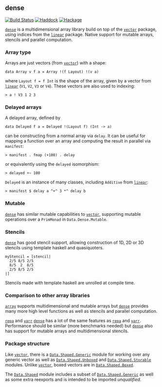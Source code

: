 ## dense

[![Build Status](https://travis-ci.org/cchalmers/dense.svg)](https://travis-ci.org/cchalmers/dense)
[![Haddock](https://rawgit.com/cchalmers/dense/gh-pages/haddock.svg)](https://cchalmers.github.io/dense/)
[![Hackage](https://img.shields.io/hackage/v/dense.svg?style=flat)](https://hackage.haskell.org/package/dense)

[`dense`]: http://hackage.haskell.org/package/dense
[`vector`]: http://hackage.haskell.org/package/vector
[`linear`]: http://hackage.haskell.org/package/linear
[`repa`]: http://hackage.haskell.org/package/repa
[`array`]: http://hackage.haskell.org/package/array
[`yarr`]: http://hackage.haskell.org/package/yarr

[`dense`] is a multidimensional array library build on top of the
[`vector`] package, using indices from the [`linear`] package. Native
support for mutable arrays, stencils and parallel computation.

### Array type

Arrays are just vectors (from [`vector`]) with a shape:


```.haskell
data Array v f a = Array !(f Layout) !(v a)
```

where `Layout f = f Int` is the shape of the array, given by a  vector
from [`linear`] (`V1`, `V2`, `V3` or `V4`). These vectors are also used
to indexing:

```.haskell
> a ! V3 1 2 3
```

### Delayed arrays

A delayed array, defined by

```.haskell
data Delayed f a = Delayed !(Layout f) (Int -> a)
```

can be constructing from a normal array via `delay`. It can be useful
for mapping a function over an array and computing the result in
parallel via `manifest`:

```.haskell
> manifest . fmap (+100) . delay
```

or equivalently using the `delayed` isomorphism:

```.haskell
> delayed +~ 100
```

`Delayed` is an instance of many classes, including `Additive` from
[`linear`](http://hackage.haskell.org/package/linear):

```.haskell
> manifest $ delay a ^+^ 3 *^ delay b
```

### Mutable

[`dense`] has similar mutable capabilities to [`vector`], supporting
mutable operations over a `PrimMonad` in `Data.Dense.Mutable`.

### Stencils

[`dense`] has good stencil support, allowing construction of 1D, 2D or 3D
stencils using template haskell and quasiquoters.

```.haskell
myStencil = [stencil|
  2/5 8/5 2/5
  8/5  2  8/5
  2/5 8/5 2/5
|]
```

Stencils made with template haskell are unrolled at compile time.

### Comparison to other array libraries

[`array`] supports multidimensional and mutable arrays but [`dense`]
provides many more high level functions as well as stencils and parallel
computation.

[`repa`] and [`yarr`]
[`dense`] has a lot of the same features as [`repa`] and [`yarr`]. 
Performance should be similar (more benchmarks needed) but [`dense`] also
has support for mutable arrays and multidimensional stencils.

### Package structure

Like [`vector`], there is a [`Data.Shaped.Generic`] module for working
over any generic vector as well as [`Data.Shaped.Unboxed`] and
[`Data.Shaped.Storable`] modules. Unlike [`vector`], boxed vectors are
in [`Data.Shaped.Boxed`].

The [`Data.Shaped`] module includes a subset of [`Data.Shaped.Generic`]
as well as some extra reexports and is intended to be imported
*unqualified*.


[`Data.Shaped`]: https://cchalmers.github.io/dense/Data-Shaped.html
[`Data.Shaped.Boxed`]: https://cchalmers.github.io/dense/Data-Shaped-Boxed.html
[`Data.Shaped.Generic`]: https://cchalmers.github.io/dense/Data-Shaped-Generic.html
[`Data.Shaped.Storable`]: https://cchalmers.github.io/dense/Data-Shaped-Storable.html
[`Data.Shaped.Unboxed`]: https://cchalmers.github.io/dense/Data-Shaped-Unboxed.html
